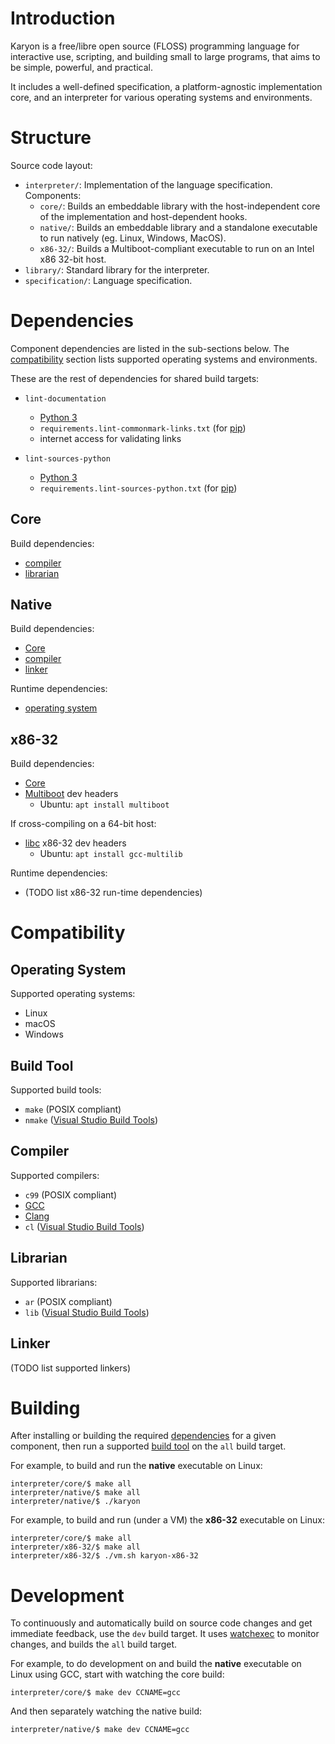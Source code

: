 # Introduction

Karyon is a free/libre open source (FLOSS) programming language for interactive use, scripting, and building small to large programs, that aims to be simple, powerful, and practical.

It includes a well-defined specification, a platform-agnostic implementation core, and an interpreter for various operating systems and environments.

# Structure

Source code layout:

- `interpreter/`: Implementation of the language specification. Components:
  - `core/`: Builds an embeddable library with the host-independent core of the implementation and host-dependent hooks.
  - `native/`: Builds an embeddable library and a standalone executable to run natively (eg. Linux, Windows, MacOS).
  - `x86-32/`: Builds a Multiboot-compliant executable to run on an Intel x86 32-bit host.
- `library/`: Standard library for the interpreter.
- `specification/`: Language specification.

# Dependencies

Component dependencies are listed in the sub-sections below. The [compatibility](#compatibility) section lists supported operating systems and environments.

These are the rest of dependencies for shared build targets:

- `lint-documentation`
  - [Python 3](https://www.python.org/downloads/)
  - `requirements.lint-commonmark-links.txt` (for [pip](https://pip.pypa.io))
  - internet access for validating links

- `lint-sources-python`
  - [Python 3](https://www.python.org/downloads/)
  - `requirements.lint-sources-python.txt` (for [pip](https://pip.pypa.io))

## Core

Build dependencies:

- [compiler](#compiler)
- [librarian](#librarian)

## Native

Build dependencies:

- [Core](#core)
- [compiler](#compiler)
- [linker](#linker)

Runtime dependencies:

- [operating system](#operating-system)

## x86-32

Build dependencies:

- [Core](#core)
- [Multiboot](https://www.gnu.org/software/grub/manual/multiboot/) dev headers
  - Ubuntu: `apt install multiboot`

If cross-compiling on a 64-bit host:

- [libc](https://en.wikipedia.org/wiki/C_standard_library) x86-32 dev headers
  - Ubuntu: `apt install gcc-multilib`

Runtime dependencies:

- (TODO list x86-32 run-time dependencies)

# Compatibility

## Operating System

Supported operating systems:

- Linux
- macOS
- Windows

## Build Tool

Supported build tools:

- `make` (POSIX compliant)
- `nmake` ([Visual Studio Build Tools](https://www.visualstudio.com/thank-you-downloading-visual-studio/?sku=BuildTools))

## Compiler

Supported compilers:

- `c99` (POSIX compliant)
- [GCC](https://gcc.gnu.org)
- [Clang](https://clang.llvm.org)
- `cl` ([Visual Studio Build Tools](https://www.visualstudio.com/thank-you-downloading-visual-studio/?sku=BuildTools))

## Librarian

Supported librarians:

- `ar` (POSIX compliant)
- `lib` ([Visual Studio Build Tools](https://www.visualstudio.com/thank-you-downloading-visual-studio/?sku=BuildTools))

## Linker

(TODO list supported linkers)

# Building

After installing or building the required [dependencies](#dependencies) for a given component, then run a supported [build tool](#build-tool) on the `all` build target.

For example, to build and run the **native** executable on Linux:

```
interpreter/core/$ make all
interpreter/native/$ make all
interpreter/native/$ ./karyon
```

For example, to build and run (under a VM) the **x86-32** executable on Linux:

```
interpreter/core/$ make all
interpreter/x86-32/$ make all
interpreter/x86-32/$ ./vm.sh karyon-x86-32
```

# Development

To continuously and automatically build on source code changes and get immediate feedback, use the `dev` build target. It uses [watchexec](https://github.com/watchexec/watchexec) to monitor changes, and builds the `all` build target.

For example, to do development on and build the **native** executable on Linux using GCC, start with watching the core build:

```
interpreter/core/$ make dev CCNAME=gcc
```

And then separately watching the native build:

```
interpreter/native/$ make dev CCNAME=gcc
```
